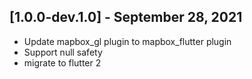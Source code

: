 ## [1.0.0-dev.1.0] - September 28, 2021

* Update mapbox_gl plugin to mapbox_flutter plugin
* Support null safety
* migrate to flutter 2
